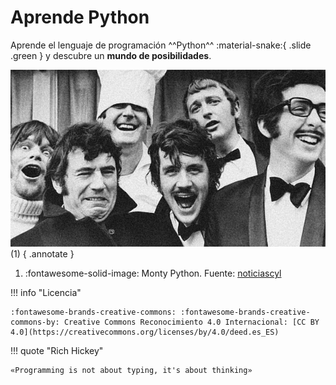 # Aprende Python

Aprende el lenguaje de programación ^^Python^^ :material-snake:{ .slide .green } y descubre un **mundo de posibilidades**.

![Monty Python](assets/images/monty-python.jpg)
(1)
{ .annotate }

1. :fontawesome-solid-image: Monty Python. Fuente: [noticiascyl](https://www.noticiascyl.com/t/1700231/monty-python-vuelven-leon)

!!! info "Licencia"

    :fontawesome-brands-creative-commons: :fontawesome-brands-creative-commons-by: Creative Commons Reconocimiento 4.0 Internacional: [CC BY 4.0](https://creativecommons.org/licenses/by/4.0/deed.es_ES)

!!! quote "Rich Hickey"

    «Programming is not about typing, it's about thinking»
